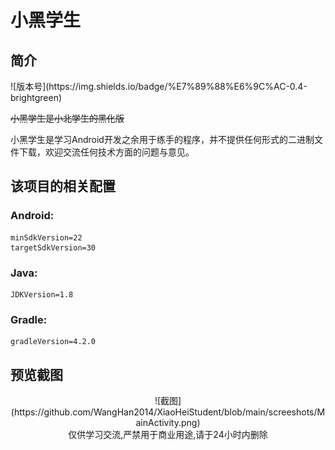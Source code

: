 # 小黑学生

## 简介

<center>  </center>
![版本号](https://img.shields.io/badge/%E7%89%88%E6%9C%AC-0.4-brightgreen)

~~小黑学生是小北学生的黑化版~~

小黑学生是学习Android开发之余用于练手的程序，并不提供任何形式的二进制文件下载，欢迎交流任何技术方面的问题与意见。

## 该项目的相关配置

### Android:

```
minSdkVersion=22
targetSdkVersion=30
```


### Java:

```
JDKVersion=1.8
```


### Gradle:

```
gradleVersion=4.2.0
```


## 预览截图
<center>![截图](https://github.com/WangHan2014/XiaoHeiStudent/blob/main/screeshots/MainActivity.png)</center>

<center>仅供学习交流,严禁用于商业用途,请于24小时内删除 </center>
